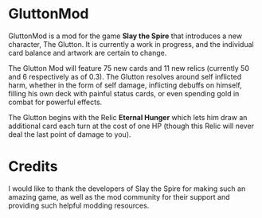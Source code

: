 # GluttonMod
GluttonMod is a mod for the game **Slay the Spire** that introduces a new character, The Glutton. It is currently a work in progress, and the individual card balance and artwork are certain to change.

The Glutton Mod will feature 75 new cards and 11 new relics (currently 50 and 6 respectively as of 0.3). The Glutton resolves around self inflicted harm, whether in the form of self damage, inflicting debuffs on himself, filling his own deck with painful status cards, or even spending gold in combat for powerful effects.

The Glutton begins with the Relic **Eternal Hunger** which lets him draw an additional card each turn at the cost of one HP (though this Relic will never deal the last point of damage to you).

# Credits
I would like to thank the developers of Slay the Spire for making such an amazing game, as well as the mod community for their support and providing such helpful modding resources.
